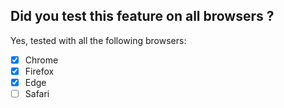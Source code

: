 ## Did you test this feature on all browsers ?
Yes, tested with all the following browsers:
- [x] Chrome
- [x] Firefox
- [x] Edge
- [ ] Safari
